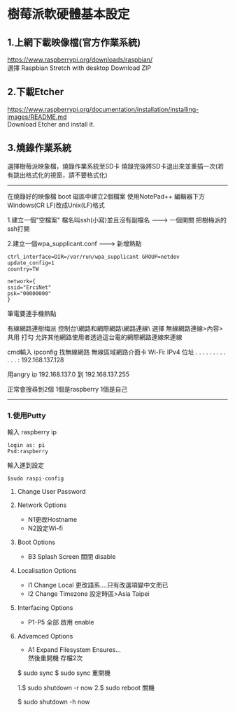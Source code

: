 # 樹莓派軟硬體基本設定

## 1.上網下載映像檔(官方作業系統)
   https://www.raspberrypi.org/downloads/raspbian/  
   選擇 Raspbian Stretch with desktop Download ZIP


## 2.下載Etcher 
   https://www.raspberrypi.org/documentation/installation/installing-images/README.md  
   Download Etcher and install it.
    
    
## 3.燒錄作業系統
   選擇樹莓派映象檔，燒錄作業系統至SD卡
   燒錄完後將SD卡退出來並重插一次(若有跳出格式化的視窗，請不要格式化)
   
***
    
在燒錄好的映像檔 boot 磁區中建立2個檔案  使用NotePad++  編輯器下方Windows(CR LF)改成Unix(LF)格式

1.建立一個"空檔案" 檔名叫ssh(小寫)並且沒有副檔名   --->   一個開關 把樹梅派的ssh打開

2.建立一個wpa_supplicant.conf   --->   新增熱點

    ctrl_interface=DIR=/var/run/wpa_supplicant GROUP=netdev
    update_config=1
    country=TW

    network={
    ssid="ErciNet"
    psk="00000000"
    }

筆電要連手機熱點

有線網路連樹梅派 控制台\網路和網際網路\網路連線\  選擇 無線網路連線>內容>共用 打勾 允許其他網路使用者透過這台電的網際網路連線來連線

cmd輸入 ipconfig 找無線網路
無線區域網路介面卡 Wi-Fi:
IPv4 位址 . . . . . . . . . . . . : 192.168.137.128

用angry ip 192.168.137.0  到 192.168.137.255
   
正常會搜尋到2個 1個是raspberry 1個是自己   
*** 
### 1.使用Putty 
輸入 raspberry ip 

    login as: pi
    Psd:raspberry
    
輸入進到設定

    $sudo raspi-config
1. Change User Password
2. Network Options 
   * N1更改Hostname
   * N2設定Wi-fi
3. Boot Options
   * B3 Splash Screen 關閉 disable
4. Localisation Options
   * I1 Change Local 更改語系....只有改選項變中文而已
   * I2 Change Timezone 設定時區>Asia Taipei
5. Interfacing Options
   * P1-P5 全部 啟用 enable 
7. Advamced Options
   * A1 Expand Filesystem Ensures...  
然後重開機
存檔2次

    $ sudo sync
    $ sudo sync
重開機

    1.$ sudo shutdown -r now
    2.$ sudo reboot
關機

    $ sudo shutdown -h now


    
     
        
    
    
    
